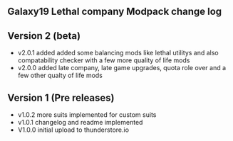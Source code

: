 ## Galaxy19 Lethal company Modpack change log

## Version 2 (beta)
- v2.0.1 added added some balancing mods like lethal utilitys and also compatability checker with a few more quality of life mods
- v2.0.0 added late company, late game upgrades, quota role over and a few other qualty of life mods

## Version 1 (Pre releases)
- v1.0.2 more suits implemented for custom suits
- v1.0.1 changelog and readme implemented 
- V1.0.0 initial upload to thunderstore.io

 